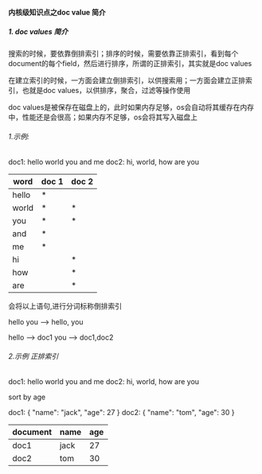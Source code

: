 #### 内核级知识点之doc value 简介

#####  1. doc values 简介

搜索的时候，要依靠倒排索引；排序的时候，需要依靠正排索引，看到每个document的每个field，然后进行排序，所谓的正排索引，其实就是doc values

在建立索引的时候，一方面会建立倒排索引，以供搜索用；一方面会建立正排索引，也就是doc values，以供排序，聚合，过滤等操作使用

doc values是被保存在磁盘上的，此时如果内存足够，os会自动将其缓存在内存中，性能还是会很高；如果内存不足够，os会将其写入磁盘上

###### 1.示例:

doc1: hello world you and me
doc2: hi, world, how are you

| word  | doc 1 | doc 2 |
| ----- | ----- | ----- |
| hello | *     |       |
| world | *     | *     |
| you   | *     | *     |
| and   | *     |       |
| me    | *     |       |
| hi    |       | *     |
| how   |       | *     |
| are   |       | *     |

会将以上语句,进行分词标称倒排索引

hello you --> hello, you

hello --> doc1
you --> doc1,doc2

###### 2.示例 正排索引

doc1: hello world you and me
doc2: hi, world, how are you

sort by age

doc1: { "name": "jack", "age": 27 }
doc2: { "name": "tom", "age": 30 }

| document | name | age  |
| -------- | ---- | ---- |
| doc1     | jack | 27   |
| doc2     | tom  | 30   |






​	